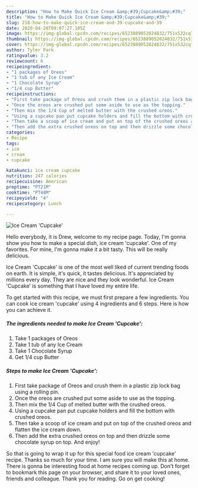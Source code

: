```yaml
---
description: "How to Make Quick Ice Cream &amp;#39;Cupcake&amp;#39;"
title: "How to Make Quick Ice Cream &amp;#39;Cupcake&amp;#39;"
slug: 218-how-to-make-quick-ice-cream-and-39-cupcake-and-39
date: 2020-04-28T09:07:27.105Z
image: https://img-global.cpcdn.com/recipes/6523889052024832/751x532cq70/ice-cream-cupcake-recipe-main-photo.jpg
thumbnail: https://img-global.cpcdn.com/recipes/6523889052024832/751x532cq70/ice-cream-cupcake-recipe-main-photo.jpg
cover: https://img-global.cpcdn.com/recipes/6523889052024832/751x532cq70/ice-cream-cupcake-recipe-main-photo.jpg
author: Tyler Park
ratingvalue: 3.2
reviewcount: 6
recipeingredient:
- "1 packages of Oreos"
- "1 tub of any Ice Cream"
- "1 Chocolate Syrup"
- "1/4 cup Butter"
recipeinstructions:
- "First take package of Oreos and crush them in a plastic zip lock bag using a rolling pin."
- "Once the oreos are crushed put some aside to use as the topping."
- "Then mix the 1/4 Cup of melted butter with the crushed oreos."
- "Using a cupcake pan put cupcake holders and fill the bottom with crushed oreos."
- "Then take a scoop of ice cream and put on top of the crushed oreos and flatten the ice cream down."
- "Then add the extra crushed oreos on top and then drizzle some chocolate syrup on top. And enjoy!"
categories:
- Recipe
tags:
- ice
- cream
- cupcake

katakunci: ice cream cupcake 
nutrition: 247 calories
recipecuisine: American
preptime: "PT21M"
cooktime: "PT48M"
recipeyield: "4"
recipecategory: Lunch

---
```



![Ice Cream &#39;Cupcake&#39;](https://img-global.cpcdn.com/recipes/6523889052024832/751x532cq70/ice-cream-cupcake-recipe-main-photo.jpg)

Hello everybody, it is Drew, welcome to my recipe page. Today, I'm gonna show you how to make a special dish, ice cream &#39;cupcake&#39;. One of my favorites. For mine, I'm gonna make it a bit tasty. This will be really delicious.

Ice Cream &#39;Cupcake&#39; is one of the most well liked of current trending foods on earth. It is simple, it's quick, it tastes delicious. It's appreciated by millions every day. They are nice and they look wonderful. Ice Cream &#39;Cupcake&#39; is something that I have loved my entire life.




To get started with this recipe, we must first prepare a few ingredients. You can cook ice cream &#39;cupcake&#39; using 4 ingredients and 6 steps. Here is how you can achieve it.

##### The ingredients needed to make Ice Cream &#39;Cupcake&#39;:

1. Take 1 packages of Oreos
1. Take 1 tub of any Ice Cream
1. Take 1 Chocolate Syrup
1. Get 1/4 cup Butter




##### Steps to make Ice Cream &#39;Cupcake&#39;:

1. First take package of Oreos and crush them in a plastic zip lock bag using a rolling pin.
1. Once the oreos are crushed put some aside to use as the topping.
1. Then mix the 1/4 Cup of melted butter with the crushed oreos.
1. Using a cupcake pan put cupcake holders and fill the bottom with crushed oreos.
1. Then take a scoop of ice cream and put on top of the crushed oreos and flatten the ice cream down.
1. Then add the extra crushed oreos on top and then drizzle some chocolate syrup on top. And enjoy!




So that is going to wrap it up for this special food ice cream &#39;cupcake&#39; recipe. Thanks so much for your time. I am sure you will make this at home. There is gonna be interesting food at home recipes coming up. Don't forget to bookmark this page on your browser, and share it to your loved ones, friends and colleague. Thank you for reading. Go on get cooking!
